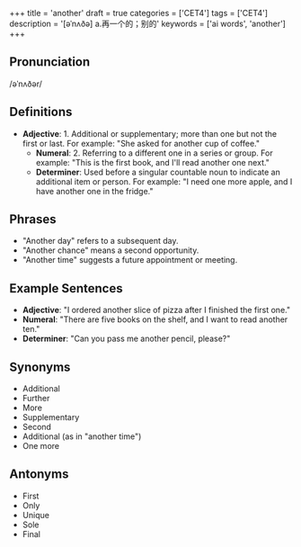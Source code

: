 +++
title = 'another'
draft = true
categories = ['CET4']
tags = ['CET4']
description = '[əˈnʌðə] a.再一个的；别的'
keywords = ['ai words', 'another']
+++

## Pronunciation
/əˈnʌðər/

## Definitions
- **Adjective**: 1. Additional or supplementary; more than one but not the first or last. For example: "She asked for another cup of coffee."
   - **Numeral**: 2. Referring to a different one in a series or group. For example: "This is the first book, and I'll read another one next."
   - **Determiner**: Used before a singular countable noun to indicate an additional item or person. For example: "I need one more apple, and I have another one in the fridge."

## Phrases
- "Another day" refers to a subsequent day.
- "Another chance" means a second opportunity.
- "Another time" suggests a future appointment or meeting.

## Example Sentences
- **Adjective**: "I ordered another slice of pizza after I finished the first one."
- **Numeral**: "There are five books on the shelf, and I want to read another ten."
- **Determiner**: "Can you pass me another pencil, please?"

## Synonyms
- Additional
- Further
- More
- Supplementary
- Second
- Additional (as in "another time")
- One more

## Antonyms
- First
- Only
- Unique
- Sole
- Final
